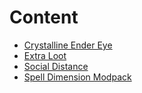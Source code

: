 # Content

 - [Crystalline Ender Eye](crystalline-ender-eye.md)
 - [Extra Loot](extra-loot.md)
 - [Social Distance](social-distance.md)
 - [Spell Dimension Modpack](spell-dimension-modpack.md)